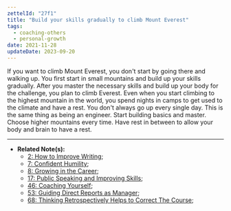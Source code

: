 ```yaml
---
zettelId: "27f1"
title: "Build your skills gradually to climb Mount Everest"
tags:
  - coaching-others
  - personal-growth
date: 2021-11-28
updateDate: 2023-09-20
---
```


If you want to climb Mount Everest, you don't start by going there and walking up. You first start in small mountains and build up your skills gradually. After you master the necessary skills and build up your body for the challenge, you plan to climb Everest. Even when you start climbing to the highest mountain in the world, you spend nights in camps to get used to the climate and have a rest. You don't always go up every single day. This is the same thing as being an engineer. Start building basics and master. Choose higher mountains every time. Have rest in between to allow your body and brain to have a rest.

---

- **Related Note(s):**
  - [2: How to Improve Writing](/notes/2/);
  - [7: Confident Humility](/notes/7/);
  - [8: Growing in the Career](/notes/8/);
  - [17: Public Speaking and Improving Skills](/notes/17/);
  - [46: Coaching Yourself](/notes/46/);
  - [53: Guiding Direct Reports as Manager](/notes/53/);
  - [68: Thinking Retrospectively Helps to Correct The Course](/notes/68/);
